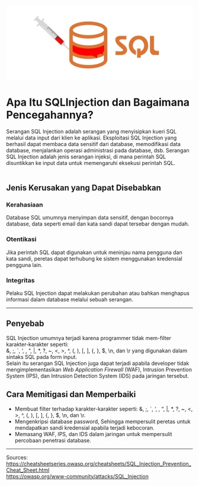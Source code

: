 ![Thumb](https://github.com/CSIRT-UMM/cysec-article/blob/main/28012022%20-%20sqli/sqliThumb.png)
# Apa Itu SQLInjection dan Bagaimana Pencegahannya?
Serangan SQL Injection adalah serangan yang menyisipkan kueri SQL melalui data input dari klien ke aplikasi. Eksploitasi SQL Injection yang berhasil dapat membaca data sensitif dari database, memodifikasi data database, menjalankan operasi administrasi pada database, dsb. Serangan SQL Injection adalah jenis serangan injeksi, di mana perintah SQL disuntikkan ke input data untuk memengaruhi eksekusi perintah SQL.
<br><br>

## Jenis Kerusakan yang Dapat Disebabkan

### Kerahasiaan
Database SQL umumnya menyimpan data sensitif, dengan bocornya database, data seperti email dan kata sandi dapat tersebar dengan mudah.
### Otentikasi
Jika perintah SQL dapat digunakan untuk meninjau nama pengguna dan kata sandi, peretas dapat terhubung ke sistem menggunakan kredensial pengguna lain. 
### Integritas
Pelaku SQL Injection dapat melakukan perubahan atau bahkan menghapus informasi dalam database melalui sebuah serangan.

---
## Penyebab
SQL Injection umumnya terjadi karena programmer tidak mem-filter karakter-karakter seperti:
<br>&, ;, \`, ‘, \, “, |, *, ?, ~, <, >, ^, (, ), [, ], {, }, $, \n, dan \r yang digunakan dalam sintaks SQL pada form input.
<br>Selain itu serangan SQL Injection juga dapat terjadi apabila developer tidak mengimplementasikan <i>Web Application Firewall</i> (WAF), Intrusion Prevention System (IPS), dan Intrusion Detection System (IDS) pada jaringan tersebut.

## Cara Memitigasi dan Memperbaiki
- Membuat filter terhadap karakter-karakter seperti: &, ;, \`, ‘, \, “, |, *, ?, ~, <, >, ^, (, ), [, ], {, }, $, \n, dan \r.
- Mengenkripsi database password, Sehingga mempersulit peretas untuk mendapatkan sandi kredensial apabila terjadi kebocoran.
- Memasang WAF, IPS, dan IDS dalam jaringan untuk mempersulit percobaan penetrasi database.

---
Sources:<br>
https://cheatsheetseries.owasp.org/cheatsheets/SQL_Injection_Prevention_Cheat_Sheet.html<br>
https://owasp.org/www-community/attacks/SQL_Injection
